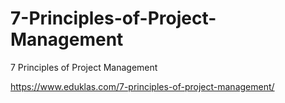 # 7-Principles-of-Project-Management
7 Principles of Project Management

https://www.eduklas.com/7-principles-of-project-management/
